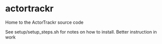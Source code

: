 # actortrackr
Home to the ActorTrackr source code

See setup/setup_steps.sh for notes on how to install. Better instruction in work